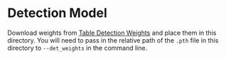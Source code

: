 # Detection Model
Download weights from [Table Detection Weights](https://github.com/muhd-umer/MS-TDaTSR#models-weights) and place them in this directory. You will need to pass in the relative path of the `.pth` file in this directory to `--det_weights` in the command line.
